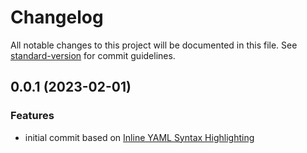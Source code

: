 # Changelog

All notable changes to this project will be documented in this file. See [standard-version](https://github.com/conventional-changelog/standard-version) for commit guidelines.

## 0.0.1 (2023-02-01)

### Features

* initial commit based on [Inline YAML Syntax Highlighting](https://github.com/monotykamary/inline-yaml)
